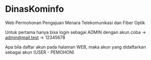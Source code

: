 # DinasKominfo
 Web Permohonan Pengajuan Menara Telekomunikasi dan Fiber Optik
 
 Untuk pertama hanya bisa login sebagai ADMIN dengan akun coba
 -> admin@mail.test
 -> 12345678
 
 Apa bila daftar akun pada halaman WEB, maka akun yang didaftarkan 
 sebagai akun (USER - PEMOHON)
